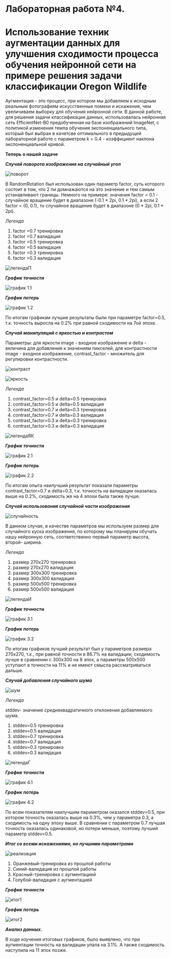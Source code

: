 # Лабораторная работа №4.
# Использование техник аугментации данных для улучшения сходимости процесса обучения нейронной сети на примере решения задачи классификации Oregon Wildlife  #
Аугментация - это процесс, при котором мы добавляем к исходным реальным фотографиям искусственные помехи и искажения, чем увеличиваем выборку для обучения нейронной сети. В данной работе, для решения задачи классификации данных, использовалась нейронная сеть EfficientNet-B0 предобученная на базе изображений ImageNet, с политикой изменения темпа обучения экспоненциального типа, который был выбран в качетсве оптимального в предыдущей лабораторной работе с параметром k = 0.4 - коэффициент наклона экспоненциальной кривой.


  **Теперь о нашей задаче**

  ***Случай поворота изображения на случайный угол***
  
 ![поворот](https://github.com/YurchenokMaxim/lab4/blob/main/1.png)
 
 В RandomRotation был использован один параметр factor, суть которого состоит в том, что 2 пи домнажаются на это значение и тем самым устанавливают границы. Немного на примере:
 значения factor = 0.1 - случайное вращение будет в диапазоне (-0.1 * 2pi, 0.1 * 2pi), а если 2 factor = (0, 0.1), то случайное вращение будет в диапазоне (0 * 2pi, 0.1 * 2pi).
  
  *Легенда*
  
  1. factor =0.7 тренировка
  2. factor =0.7 валидация
  3. factor =0.5 тренировка
  4. factor =0.5 валидация
  5. factor =0.3 тренировка
  6. factor =0.3 валидация
  
  ![легендаП](https://github.com/YurchenokMaxim/lab4/blob/main/%D0%BB%D0%B5%D0%B3%D0%B5%D0%BD%D0%B4%D0%B0R.png)
  
  ***График точности***
  
  ![график 1.1](https://github.com/YurchenokMaxim/lab4/blob/main/epoch_categorical_accuracyR.svg)
  
  ***График потерь***
  
  ![график 1.2](https://github.com/YurchenokMaxim/lab4/blob/main/epoch_lossR.svg)
  
  По итогам графикам лучшие результаты были при параметре factor=0.5, т.к. точность выросла на 0.2% при равной сходимости на 7ой эпохе.
  
  ***Случай манипуляций с яркостью и контрастом***
  
  Параметры: для яркости image - входное изображение и delta   - величина для добавления к значениям пикселей, для контрастности image - входное изображение, contrast_factor - множитель для регулировки контрастности.
  
  ![контраст](https://github.com/YurchenokMaxim/lab4/blob/main/2.png)
  
  ![яркость](https://github.com/YurchenokMaxim/lab4/blob/main/6.png)
  
  *Легенда*
  
  1. contrast_factor=0.5 и delta=0.5 тренировка
  2. contrast_factor=0.5 и delta=0.5 валидация
  3. contrast_factor=0.7 и delta=0.3 тренировка
  4. contrast_factor=0.7 и delta=0.3 валидация
  5. contrast_factor=0.3 и delta=0.3 тренировка
  6. contrast_factor=0.3 и delta=0.3 валидация
  
  ![легендаЯК](https://github.com/YurchenokMaxim/lab4/blob/main/%D0%BB%D0%B5%D0%B3%D0%B5%D0%BD%D0%B4%D0%B0CB.png)
  
  ***График точности***
  
  ![график 2.1](https://github.com/YurchenokMaxim/lab4/blob/main/epoch_categorical_accuracyCB.svg)
  
  ***График потерь***
  
  ![график 2.2](https://github.com/YurchenokMaxim/lab4/blob/main/epoch_lossCB.svg)
  
  По итогам опыта наилучший результат показали параметры contrast_factor=0.7 и delta=0.3, т.к. точность на валидации оказалась выше на 0.2%, сходимость же на 4 эпохи была также лучше.
  
  ***Случай использования случайной части изображения***
  
  ![случайность](https://github.com/YurchenokMaxim/lab4/blob/main/crop.png)
  
  В данном случае, в качестве параметров мы используем размер для случайного куска изображения, по которому мы планируем обучать нашу нейронную сеть, соответственно первый параметр высота, второй- ширина.
  
  *Легенда*
  
  1. размер 270x270  тренировка
  2. размер 270x270  валидация
  3. размер 300x300 тренировка
  4. размер 300x300  валидация
  5. размер 500x500  тренировка
  6. размер 500x500  валидация
  
  ![легендаИ](https://github.com/YurchenokMaxim/lab4/blob/main/picture.png)
  
  ***График точности***
  
  ![график 3.1](https://github.com/YurchenokMaxim/lab4/blob/main/epoch_categorical_accuracyP.svg)
  
  ***График потерь***
  
  ![график 3.2](https://github.com/YurchenokMaxim/lab4/blob/main/epoch_lossP.svg)
  
  По итогам графиков лучший результат был у параметров размера 270x270, т.к., при равной точности в 86.7% на валидации, сходимость лучше в сравнении с 300х300 на 8 эпох, а параметры 500х500 уступают в точности на 11% и не имеют смысла рассматриваться дальше.
  
  ***Случай добавления случайного шума***
  
  ![шум](https://github.com/YurchenokMaxim/lab4/blob/main/3.png)
  
  *Легенда*
  
  stddev- значение среднеквадратичного отклонения добавляемого шума.
  
  1. stddev=0.5 тренировка
  2. stddev=0.5 валидация
  3. stddev=0.7 тренировка
  4. stddev=0.7 валидация
  5. stddev=0.3 тренировка
  6. stddev=0.3 валидация
  
  ![легендаГ](https://github.com/YurchenokMaxim/lab4/blob/main/%D0%BB%D0%B5%D0%B3%D0%B5%D0%BD%D0%B4%D0%B0G.png)
  
  ***График точности***
  
  ![график 4.1](https://github.com/YurchenokMaxim/lab4/blob/main/epoch_categorical_accuracyG.svg)
  
  ***График потерь***
  
  ![график 4.2](https://github.com/YurchenokMaxim/lab4/blob/main/epoch_lossG.svg)
  
  По всем показателям наилучшим параметром оказался stddev=0.5, при котором точность оказалась выше на 0.3%, чем у параметра 0.3, а сходимость на одну эпоху выше. В сравнении с параметром 0.7 лучшая точность оказалась одинаковой, но потери меньше, поэтому лучший параметр stddev=0.5.
  
  ***Итог со всеми искажениями, но лучшими параметрами***
 
  ![реализация](https://github.com/YurchenokMaxim/lab4/blob/main/5.png)
  
  1. Оранжевый-тренировка из прошлой работы
  2. Синий-валидация из прошлой работы
  3. Красный-тренировка с аугментацией
  4. Голубой-валидация с аугментацией
  
  ***График точности***
  
  ![итог1](https://github.com/YurchenokMaxim/lab4/blob/main/epoch_categorical_accuracyFinish.svg)
  
  ***График потерь***
  
  ![итог2](https://github.com/YurchenokMaxim/lab4/blob/main/epoch_lossFinish.svg)
  
  ***Анализ данных.***

  В ходе изучения итоговых графиков, было выявлено, что при аугментации точность на валидации упала на 3.1%. А также сходимость наступила на 11 эпох позже.
